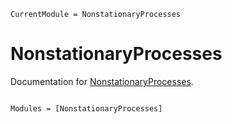 ```@meta
CurrentModule = NonstationaryProcesses
```

# NonstationaryProcesses

Documentation for [NonstationaryProcesses](https://github.com/brendanjohnharris/NonstationaryProcesses.jl).

```@index
```

```@autodocs
Modules = [NonstationaryProcesses]
```
